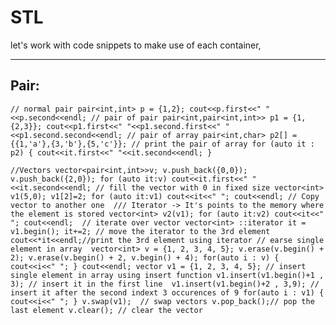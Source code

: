 # STL


let's work with code snippets to make use of each container,

----

## Pair:



`// normal pair
       pair<int,int> p = {1,2};
       cout<<p.first<<" "<<p.second<<endl;
       // pair of pair
       pair<int,pair<int,int>> p1 = {1,{2,3}};
       cout<<p1.first<<" "<<p1.second.first<<" "<<p1.second.second<<endl;
       // pair of array
         pair<int,char> p2[] = {{1,'a'},{3,'b'},{5,'c'}};
         // print the pair of array
            for (auto it : p2)
            {
                cout<<it.first<<" "<<it.second<<endl;
            }`

`//Vectors
    vector<pair<int,int>>v;
    v.push_back({0,0}); v.push_back({2,0});
    for (auto it:v)
     cout<<it.first<<" "<<it.second<<endl;
   // fill the vector with 0 in fixed size
    vector<int> v1(5,0);
    v1[2]=2;
    for (auto it:v1)
    cout<<it<<" ";
    cout<<endl;
    // Copy vector to another one 
    /// Iterator -> It's points to the memory where the element is stored
    vector<int> v2(v1);
    for (auto it:v2)
    cout<<it<<" ";
    cout<<endl; 
    // iterate over vector
    vector<int> ::iterator it = v1.begin();
    it+=2; // move the iterator to the 3rd element
    cout<<*it<<endl;//print the 3rd element using iterator
    // earse single element in array 
   vector<int> v = {1, 2, 3, 4, 5};
    v.erase(v.begin() + 2);
    v.erase(v.begin() + 2, v.begin() + 4);
    for(auto i : v)
    {
        cout<<i<<" ";
    }
    cout<<endl;
    vector v1 = {1, 2, 3, 4, 5};
// insert single element in array using insert function
v1.insert(v1.begin()+1 , 3); // insert it in the first line 
    v1.insert(v1.begin()+2 , 3,9); // insert it after the second indext 3 occurences of 9
    for(auto i : v1)
    {
        cout<<i<<" ";
    }
    v.swap(v1);  // swap vectors
    v.pop_back();// pop the last element
    v.clear(); // clear the vector`